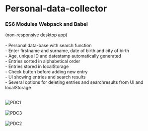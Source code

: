# <h1>Personal-data-collector</h1>
<h3>ES6 Modules Webpack and Babel</h3>
(non-responsive desktop app)<br><br>
- Personal data-base with search function<br>
- Enter firstname and surname, date of birth and city of birth<br>
- Age, unique ID and datestamp automatically generated<br>
- Entries sorted in alphabetical order<br>
- Entries stored in localStorage<br>
- Check button before adding new entry<br>
- UI showing entries and search results<br>
- Several options for deleting entries and searchresults from UI and localStorage<br><br><p>
  
![PDC1](https://user-images.githubusercontent.com/38325801/145997577-9d04950d-fb0a-41f4-b731-f0783d4131a4.png)<br><br>
![PDC3](https://user-images.githubusercontent.com/38325801/145998188-f961c6a6-ceeb-491c-809d-f304084995c8.png)<br><br>
![PDC2](https://user-images.githubusercontent.com/38325801/145997602-b10c820f-0c60-4d62-b5ae-b16fc7c8a67f.png)<br><br>


